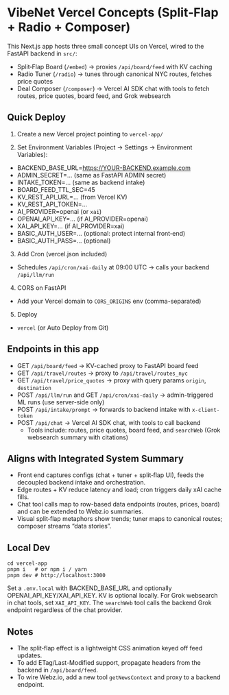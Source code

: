 # VibeNet Vercel Concepts (Split‑Flap + Radio + Composer)

This Next.js app hosts three small concept UIs on Vercel, wired to the FastAPI backend in `src/`:

- Split‑Flap Board (`/embed`) → proxies `/api/board/feed` with KV caching
- Radio Tuner (`/radio`) → tunes through canonical NYC routes, fetches price quotes
- Deal Composer (`/composer`) → Vercel AI SDK chat with tools to fetch routes, price quotes, board feed, and Grok websearch

## Quick Deploy

1) Create a new Vercel project pointing to `vercel-app/`

2) Set Environment Variables (Project → Settings → Environment Variables):

- BACKEND_BASE_URL=https://YOUR-BACKEND.example.com
- ADMIN_SECRET=… (same as FastAPI ADMIN secret)
- INTAKE_TOKEN=… (same as backend intake)
- BOARD_FEED_TTL_SEC=45
- KV_REST_API_URL=… (from Vercel KV)
- KV_REST_API_TOKEN=…
- AI_PROVIDER=openai (or `xai`)
- OPENAI_API_KEY=… (if AI_PROVIDER=openai)
- XAI_API_KEY=… (if AI_PROVIDER=xai)
- BASIC_AUTH_USER=… (optional: protect internal front‑end)
- BASIC_AUTH_PASS=… (optional)

3) Add Cron (vercel.json included)

- Schedules `/api/cron/xai-daily` at 09:00 UTC → calls your backend `/api/llm/run`

4) CORS on FastAPI

- Add your Vercel domain to `CORS_ORIGINS` env (comma-separated)

5) Deploy

- `vercel` (or Auto Deploy from Git)

## Endpoints in this app

- GET `/api/board/feed` → KV-cached proxy to FastAPI board feed
- GET `/api/travel/routes` → proxy to `/api/travel/routes_nyc`
- GET `/api/travel/price_quotes` → proxy with query params `origin`, `destination`
- POST `/api/llm/run` and GET `/api/cron/xai-daily` → admin-triggered ML runs (use server-side only)
- POST `/api/intake/prompt` → forwards to backend intake with `x-client-token`
- POST `/api/chat` → Vercel AI SDK chat, with tools to call backend
  - Tools include: routes, price quotes, board feed, and `searchWeb` (Grok websearch summary with citations)

## Aligns with Integrated System Summary

- Front end captures configs (chat + tuner + split‑flap UI), feeds the decoupled backend intake and orchestration.
- Edge routes + KV reduce latency and load; cron triggers daily xAI cache fills.
- Chat tool calls map to row-based data endpoints (routes, prices, board) and can be extended to Webz.io summaries.
- Visual split‑flap metaphors show trends; tuner maps to canonical routes; composer streams “data stories”.

## Local Dev

```
cd vercel-app
pnpm i   # or npm i / yarn
pnpm dev # http://localhost:3000
```

Set a `.env.local` with BACKEND_BASE_URL and optionally OPENAI_API_KEY/XAI_API_KEY. KV is optional locally.
For Grok websearch in chat tools, set `XAI_API_KEY`. The `searchWeb` tool calls the backend Grok endpoint regardless of the chat provider.

## Notes

- The split‑flap effect is a lightweight CSS animation keyed off feed updates.
- To add ETag/Last-Modified support, propagate headers from the backend in `/api/board/feed`.
- To wire Webz.io, add a new tool `getNewsContext` and proxy to a backend endpoint.
